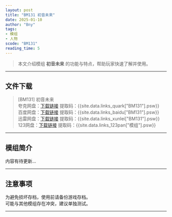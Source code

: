 ```yaml
---
layout: post
title: "BM131 初音未来"
date: 2025-01-10
author: "Bny"
tags: 
- 模组
- 人物
scode: "BM131"
reading_time: 5
---
```


> 本文介绍模组 **初音未来** 的功能与特点，帮助玩家快速了解并使用。

---

## 文件下载

> [BM131] 初音未来  
夸克网盘：[下载链接]({{site.data.links_quark["BM131"].url}}) 提取码：{{site.data.links_quark["BM131"].psw}}  
百度网盘：[下载链接]({{site.data.links_baidu["BM131"].url}}) 提取码：{{site.data.links_baidu["BM131"].psw}}  
迅雷网盘：[下载链接]({{site.data.links_xunlei["BM131"].url}}) 提取码：{{site.data.links_xunlei["BM131"].psw}}  
123网盘：[下载链接]({{site.data.links_123pan["模组"].url}}) 提取码：{{site.data.links_123pan["模组"].psw}}  

---

## 模组简介

>  
内容有待更新...  

---

## 注意事项

>  
为避免损坏存档，使用前请备份游戏存档。  
可能与其他模组存在冲突，建议单独测试。  

---

